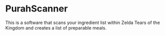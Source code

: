 # PurahScanner
This is a software that scans your ingredient list within Zelda Tears of the Kingdom and creates a list of preparable meals.
